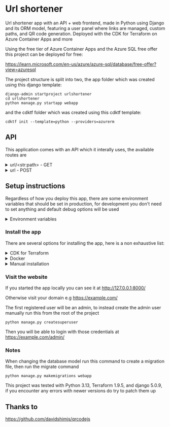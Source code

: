 # Url shortener

Url shortener app with an API + web frontend, made in Python using Django and its ORM model, featuring a user panel where links are managed, custom paths, and QR code generation. Deployed with the CDK for Terraform on Azure Container Apps and more

Using the free tier of Azure Container Apps and the Azure SQL free offer this project can be deployed for free:

https://learn.microsoft.com/en-us/azure/azure-sql/database/free-offer?view=azuresql

The project structure is split into two, the app folder which was created using this django template:

```
django-admin startproject urlshortener
cd urlshortener
python manage.py startapp webapp 
```

and the cdktf folder which was created using this cdktf template:

`cdktf init --template=python --providers=azurerm`

## API

This application comes with an API which it interally uses, the available routes are

<details>
  <summary>url/&lt;str:path&gt; - GET</summary>
  This endpoint is used for checking if a given path exists in the url shortener database, sending a GET request to it will return a json response in the form of

  ```
  {
    'url': str | False,
    'note': str | None
  }
  ```

  For example

  ```
  curl -X GET http://127.0.0.1:8000/url/filip
  ```

  ```
  {"url": "https://www.linkedin.com/in/filipopo", "note": ""}
  ```
</details>

<details>
  <summary>url - POST</summary>
  This endpoint is used for inserting a new row into the url shortener database, sending a POST request to it will return a json response in the form of

  ```
  {
    'message': str | Form.errors,
    'url': bool
  }
  ```

  The data to send is of this type

  ```
  url: forms.URLField(max_length=255)
  path: forms.CharField(required=False, max_length=255)
  note: forms.CharField(required=False, max_length=255)
  ```

  For example

  ```
  csrf=$(curl -s -c - http://127.0.0.1:8000 | awk 'NR == 5 {print $7}')
  curl -b "csrftoken=${csrf}" -H "X-CSRFToken: ${csrf}" -d "url=https://example.com" http://127.0.0.1:8000/url
  ```

  ```
  {"message": "http://127.0.0.1:8000/u/A", "url": true}
  ```
</details>

## Setup instructions

Regardless of how you deploy this app, there are some environment variables that should be set in production, for development you don't need to set anything and default debug options will be used

<details>
  <summary>Environment variables</summary>
  For production you should turn off the debug mode, set a secret key and which domains the app will be served from

  ```
  DJANGO_KEY=(secret key)
  DJANGO_DEBUG=false
  DJANGO_HOSTS=example.com,www.example.com
  DJANGO_CSRF=https://example.com,https://www.example.com
  DJANGO_STATIC=https://static.example.com/
  ```

  To generate the secret key you can use a service like https://djecrety.ir/ or a password manager, note that it should be at least 50 characters

  Setting `DB_EXTERNAL=true` will allow you to set the following, with the default values:

  ```
  DB_ENGINE=mssql
  DB_NAME=urlshortener
  DB_USER=sa
  DB_PASSWORD=P@ssw0rd!
  DB_HOST=urlshortener.database.windows.net
  DB_PORT=1433
  ```

  Otherwise, a `db.sqlite3` file will be created at the root of the project (where manage.py is)

  See the `app/urlshortener/settings.py` file for more info
</details>

### Install the app 

There are several options for installing the app, here is a non exhaustive list:

<details>
  <summary>CDK for Terraform</summary>

  For this approach you will need cdktf-cli: https://developer.hashicorp.com/terraform/tutorials/cdktf/cdktf-install

  In addition to the application environment variables, you should provide the following from the Azure Portal when running the cdktf commands, if you omit the docker image it will use the default value

  ```
  SUBSCRIPTION_ID
  CLIENT_ID
  CLIENT_SECRET
  TENANT_ID
  DOCKER_IMAGE=filipmania/urlshortener:mssql
  ```

  If you have the SQL free offer. run `ckdtf synth` then import the resources into the Terraform state in the cdktf.out/stacks/urlshortener-stack folder, for example

  ```
  terraform import resource.azurerm_mssql_server.SqlServer /subscriptions/SUBSCRIPTION_ID/resourceGroups/url-resource-group/providers/Microsoft.Sql/servers/urlshortener
  terraform import azurerm_mssql_database.Database /subscriptions/SUBSCRIPTION_ID/resourceGroups/url-resource-group/providers/Microsoft.Sql/servers/urlshortener/databases/urlshortener
  ```

  Running `ckdtf deploy` will deploy this application to Azure, `cdktf destroy` will delete the provisioned resources

  In `DJANGO_DEBUG=false` mode, afer the deploy you need to upload the static files to Azure SWA. The easiest way is to run `sh swa.sh`. the CI/CD pipleine of this repository does this automatically after deploys
</details>

<details>
  <summary>Docker</summary>

  For this approach you will need Docker: https://www.docker.com

  Running `docker compose up` will build the Dockerfile in the current directory and start 3 containers, the python app, a mssql database and an nginx static file server (available at `filipmania/nginx:latest`)

  Alternatively, you can run just the python app:

  First pull `docker pull filipmania/urlshortener:latest` or build `docker build -t urlshortener:latest .` the docker image

  Then run it
  
  ```
  docker run --name urlshortener -d --restart unless-stopped -p 8000:8000 urlshortener:latest
  ```

  If you're building for the cloud, make sure you build for the right platform e.g `--platform linux/amd64` and if you're building for mssql include `--build-arg BUILD=mssql`

  A version with nginx baked into one container is available with `--build-arg BUILD=nginx`. allowing for `DJANGO_DEBUG=false` in a minimal setup. Prebuilt images with these arguments are also available e.g `filipmania/urlshortener:mssql`
</details>

<details>
  <summary>Manual installation</summary>

  For this approach you will need Python (and pip): https://www.python.org/ additionally, if you plan on using mssql you will need unixodbc and msodbcsql

  When running these steps it's recommended to create a virtual environment: `python -m venv venv`

  the VE can be activated: `source venv/bin/activate` and deactivated: `deactivate`

  To get started install the dependencies, you may skip mssql if you don't plan on using it

  `pip install -r requirements.txt requirements-mssql.txt`

  Then this command to apply the database migrations

  `python manage.py migrate`

  Now you're ready to start the server, you may use the built in development server

  `python manage.py runserver`

  or gunicorn which is used in the docker image

  `gunicorn urlshortener.wsgi`

  in which case you will also need to gather static files, even in debug mode

  `python manage.py collectstatic`
</details>

### Visit the website

If you started the app locally you can see it at http://127.0.0.1:8000/

Otherwise visit your domain e.g https://example.com/

The first registered user will be an admin, to instead create the admin user manually run this from the root of the project

`python manage.py createsuperuser`

Then you will be able to login with those credentials at https://example.com/admin/

### Notes

When changing the database model run this command to create a migration file, then run the migrate command

`python manage.py makemigrations webapp`

This project was tested with Python 3.13, Terraform 1.9.5, and django 5.0.9, if you encounter any errors with newer versions do try to patch them up

## Thanks to

https://github.com/davidshimjs/qrcodejs
